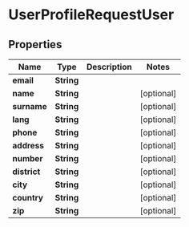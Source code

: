 
# UserProfileRequestUser

## Properties
Name | Type | Description | Notes
------------ | ------------- | ------------- | -------------
**email** | **String** |  | 
**name** | **String** |  |  [optional]
**surname** | **String** |  |  [optional]
**lang** | **String** |  |  [optional]
**phone** | **String** |  |  [optional]
**address** | **String** |  |  [optional]
**number** | **String** |  |  [optional]
**district** | **String** |  |  [optional]
**city** | **String** |  |  [optional]
**country** | **String** |  |  [optional]
**zip** | **String** |  |  [optional]



